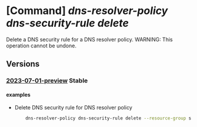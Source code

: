 # [Command] _dns-resolver-policy dns-security-rule delete_

Delete a DNS security rule for a DNS resolver policy. WARNING: This operation cannot be undone.

## Versions

### [2023-07-01-preview](/Resources/mgmt-plane/L3N1YnNjcmlwdGlvbnMve30vcmVzb3VyY2Vncm91cHMve30vcHJvdmlkZXJzL21pY3Jvc29mdC5uZXR3b3JrL2Ruc3Jlc29sdmVycG9saWNpZXMve30vZG5zc2VjdXJpdHlydWxlcy97fQ==/2023-07-01-preview.xml) **Stable**

<!-- mgmt-plane /subscriptions/{}/resourcegroups/{}/providers/microsoft.network/dnsresolverpolicies/{}/dnssecurityrules/{} 2023-07-01-preview -->

#### examples

- Delete DNS security rule for DNS resolver policy
    ```bash
        dns-resolver-policy dns-security-rule delete --resource-group sampleResourceGroup --dns-resolver-policy-name sampleDnsDnsResolverPolicy --dns-security-rule-name sampleDnsSecurityRule
    ```
